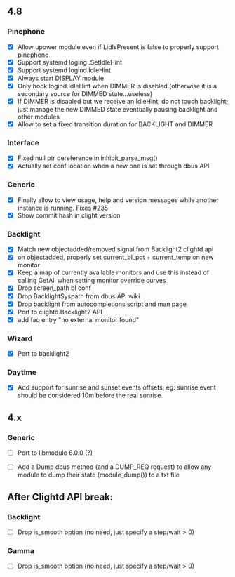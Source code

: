 ## 4.8

### Pinephone
- [x] Allow upower module even if LidIsPresent is false to properly support pinephone
- [x] Support systemd loging .SetIdleHint
- [x] Support systemd logind.IdleHint
- [x] Always start DISPLAY module
- [x] Only hook logind.IdleHint when DIMMER is disabled (otherwise it is a secondary source for DIMMED state...useless)
- [x] If DIMMER is disabled but we receive an IdleHint, do not touch backlight; just manage the new DIMMED state eventually pausing backlight and other modules
- [x] Allow to set a fixed transition duration for BACKLIGHT and DIMMER

### Interface
- [x] Fixed null ptr dereference in inhibit_parse_msg()
- [x] Actually set conf location when a new one is set through dbus API 

### Generic
- [x] Finally allow to view usage, help and version messages while another instance is running. Fixes #235
- [x] Show commit hash in clight version

### Backlight
- [x] Match new objectadded/removed signal from Backlight2 clightd api
- [x] on objectadded, properly set current_bl_pct + current_temp on new monitor
- [x] Keep a map of currently available monitors and use this instead of calling GetAll when setting monitor override curves
- [x] Drop screen_path bl conf
- [x] Drop BacklightSyspath from dbus API wiki
- [x] Drop backlight from autocompletions script and man page
- [x] Port to clightd.Backlight2 API
- [x] add faq entry "no external monitor found"

### Wizard
- [x] Port to backlight2

### Daytime
- [x] Add support for sunrise and sunset events offsets, eg: sunrise event should be considered 10m before the real sunrise.

## 4.x

### Generic
- [ ] Port to libmodule 6.0.0 (?)
- [ ] Add a Dump dbus method (and a DUMP_REQ request) to allow any module to dump their state (module_dump()) to a txt file


## After Clightd API break:

### Backlight
- [ ] Drop is_smooth option (no need, just specify a step/wait > 0)

### Gamma
- [ ] Drop is_smooth option (no need, just specify a step/wait > 0)
